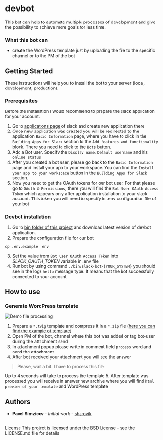 # devbot

This bot can help to automate multiple processes of development and give the possibility to achieve more goals for less time.

### What this bot can
* create the WordPress template just by uploading the file to the specific channel or to the PM of the bot

## Getting Started

These instructions will help you to install the bot to your server (local, development, production).

### Prerequisites

Before the installation I would recommend to prepare the slack application for your account. 
1. Go to [applications page](https://api.slack.com/apps?new_app=1) of slack and create new application there
2. Once new application was created you will be redirected to the application `Basic Information` page, where you have to click in the `Building Apps for Slack` section to the `Add features and functionality` block. There you need to click to the `Bots` button.
3. Add a Bot user. Specify the `Display name`, `Default username` and his `online status`
4. After you created a bot user, please go back to the `Basic Information` page and install your app to your workspace. You can find the `Install your app to your workspace` button in the `Building Apps for Slack` section.
5. Now you need to get the OAuth tokens for our bot user. For that please go to `OAuth & Permissions`, there you will find the `Bot User OAuth Access Token` which appears only after application installation to your slack account. This token you will need to specify in .env configuration file of your bot

### Devbot installation

1. Go to [bin folder of this project](https://github.com/sharovik/devbot/tree/master/bin) and download latest version of devbot application.
2. Prepare the configuration file for our bot
```
cp .env.example .env
```
3. Set the value from `Bot User OAuth Access Token` into *SLACK_OAUTH_TOKEN* variable in .env file
4. Run bot by using command `./bin/slack-bot-{YOUR_SYSTEM}` you should see in the logs `hello` message type. It means that the bot successfully connected to your account

## How to use

### Generate WordPress template
![Demo file processing](documentation/images/demo-file-processing.gif)
1. Prepare a `*.twig` template and compress it in a `*.zip` file ([here you can find the example of template](https://github.com/sharovik/themer)) 
2. Open PM of the bot, channel where this bot was added or tag bot-user during the attachment send
3. In attachment popup please write in comment field `process` word and send the attachment
4. After bot received your attachment you will see the answer
 >Please, wait a bit. I have to process this file
 
 Up to 4 seconds will take to process the template
5. After template was processed you will receive in answer new archive where you will find `html preview of your template` and WordPress template

## Authors

* **Pavel Simzicov** - *Initial work* - [sharovik](https://github.com/sharovik)

## 

License
This project is licensed under the BSD License - see the LICENSE.md file for details
